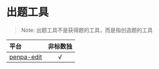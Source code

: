 <!-- DOCTOC SKIP -->

# 出题工具

> Note: 出题工具不是获得题的工具，而是指创造题的工具

| 平台           | 非标数独 |
|:-------------|:----:|
| [penpa-edit] |  √   |

[penpa-edit]: https://github.com/zhugelianglongming/penpa-edit
